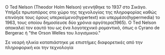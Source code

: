 
O Ted Nelson (Theodor Holm Nelson) γεννήθηκε το 1937 στο Σικάγο. Υπήρξε πρωτοπόρος στο χώρο της τεχνολογίας της πληροφορίας καθώς επινόησε τους όρους υπερκείμενο(hypertext) και υπερμέσο(hypermedia) το 1963, τους οποίου δημοσίευσε δύο χρόνια αργότερα(1965). Ο Τed Nelson αποκαλεί τον εαυτό του ως ένα λογοτεχνικό ρομαντικό, όπως ο Cyrano de Bergerac ή  "the Orson Welles του λογισμικού."

Σε νεαρή ηλικία καταπιάστηκε με επιστήμες διαφορετικές από την πληροφορική και την τεχνολογία

